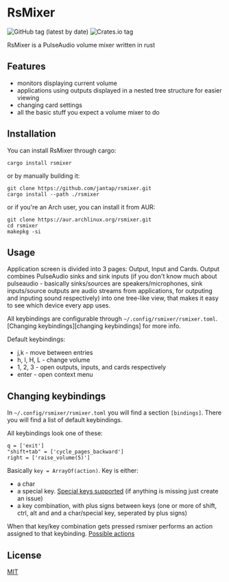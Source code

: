 # RsMixer

![GitHub tag (latest by date)](https://img.shields.io/github/v/tag/jantap/rsmixer)
![Crates.io tag](https://img.shields.io/crates/v/rsmixer)

RsMixer is a PulseAudio volume mixer written in rust

## Features

- monitors displaying current volume
- applications using outputs displayed in a nested tree structure for easier viewing
- changing card settings
- all the basic stuff you expect a volume mixer to do

## Installation

You can install RsMixer through cargo:

```
cargo install rsmixer
```

or by manually building it:

```
git clone https://github.com/jantap/rsmixer.git
cargo install --path ./rsmixer
```

or if you're an Arch user, you can install it from AUR:

```
git clone https://aur.archlinux.org/rsmixer.git
cd rsmixer
makepkg -si
```

## Usage

Application screen is divided into 3 pages: Output, Input and Cards. Output combines PulseAudio sinks and sink inputs (if you don't know much about pulseaudio - basically sinks/sources are speakers/microphones, sink inputs/source outputs are audio streams from applications, for outputing and inputing sound respectively) into one tree-like view, that makes it easy to see which device every app uses.

All keybindings are configurable through `~/.config/rsmixer/rsmixer.toml`. [Changing keybindings][changing keybindings] for more info.

Default keybindings:

- j,k - move between entries
- h, l, H, L - change volume
- 1, 2, 3 - open outputs, inputs, and cards respectively
- enter - open context menu

## Changing keybindings

In `~/.config/rsmixer/rsmixer.toml` you will find a section `[bindings]`. There you will find a list of default keybindings.

All keybindings look one of these:

```
q = ['exit']
"shift+tab" = ['cycle_pages_backward']
right = ['raise_volume(5)']
```

Basically `key = ArrayOf(action)`. Key is either:

- a char
- a special key. [Special keys supported](special_keys.md) (if anything is missing just create an issue)
- a key combination, with plus signs between keys (one or more of shift, ctrl, alt and and a char/special key, seperated by plus signs)

When that key/key combination gets pressed rsmixer performs an action assigned to that keybinding. [Possible actions](actions.md)

## License

[MIT](https://choosealicense.com/licenses/mit/)
